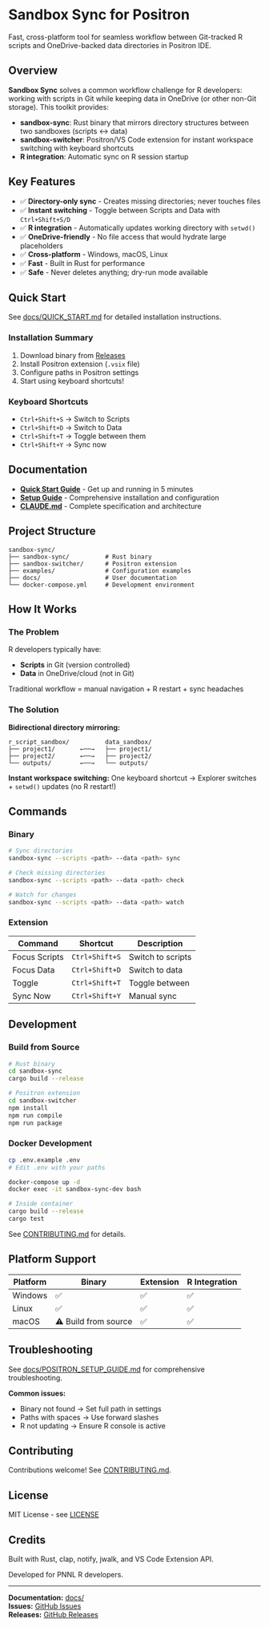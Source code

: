 # Sandbox Sync for Positron

Fast, cross-platform tool for seamless workflow between Git-tracked R scripts and OneDrive-backed data directories in Positron IDE.

## Overview

**Sandbox Sync** solves a common workflow challenge for R developers: working with scripts in Git while keeping data in OneDrive (or other non-Git storage). This toolkit provides:

- **sandbox-sync**: Rust binary that mirrors directory structures between two sandboxes (scripts ↔ data)
- **sandbox-switcher**: Positron/VS Code extension for instant workspace switching with keyboard shortcuts
- **R integration**: Automatic sync on R session startup

## Key Features

- ✅ **Directory-only sync** - Creates missing directories; never touches files
- ✅ **Instant switching** - Toggle between Scripts and Data with `Ctrl+Shift+S/D`
- ✅ **R integration** - Automatically updates working directory with `setwd()`
- ✅ **OneDrive-friendly** - No file access that would hydrate large placeholders
- ✅ **Cross-platform** - Windows, macOS, Linux
- ✅ **Fast** - Built in Rust for performance
- ✅ **Safe** - Never deletes anything; dry-run mode available

## Quick Start

See [docs/QUICK_START.md](docs/QUICK_START.md) for detailed installation instructions.

### Installation Summary

1. Download binary from [Releases](https://github.com/yourusername/sandbox-sync/releases)
2. Install Positron extension (`.vsix` file)
3. Configure paths in Positron settings
4. Start using keyboard shortcuts!

### Keyboard Shortcuts

- `Ctrl+Shift+S` → Switch to Scripts
- `Ctrl+Shift+D` → Switch to Data  
- `Ctrl+Shift+T` → Toggle between them
- `Ctrl+Shift+Y` → Sync now

## Documentation

- **[Quick Start Guide](docs/QUICK_START.md)** - Get up and running in 5 minutes
- **[Setup Guide](docs/POSITRON_SETUP_GUIDE.md)** - Comprehensive installation and configuration
- **[CLAUDE.md](CLAUDE.md)** - Complete specification and architecture

## Project Structure

```
sandbox-sync/
├── sandbox-sync/          # Rust binary
├── sandbox-switcher/      # Positron extension
├── examples/              # Configuration examples
├── docs/                  # User documentation
└── docker-compose.yml     # Development environment
```

## How It Works

### The Problem

R developers typically have:
- **Scripts** in Git (version controlled)
- **Data** in OneDrive/cloud (not in Git)

Traditional workflow = manual navigation + R restart + sync headaches

### The Solution

**Bidirectional directory mirroring:**
```
r_script_sandbox/          data_sandbox/
├── project1/       ←──→   ├── project1/
├── project2/       ←──→   ├── project2/
└── outputs/        ←──→   └── outputs/
```

**Instant workspace switching:**
One keyboard shortcut → Explorer switches + `setwd()` updates (no R restart!)

## Commands

### Binary

```bash
# Sync directories
sandbox-sync --scripts <path> --data <path> sync

# Check missing directories
sandbox-sync --scripts <path> --data <path> check

# Watch for changes
sandbox-sync --scripts <path> --data <path> watch
```

### Extension

| Command | Shortcut | Description |
|---------|----------|-------------|
| Focus Scripts | `Ctrl+Shift+S` | Switch to scripts |
| Focus Data | `Ctrl+Shift+D` | Switch to data |
| Toggle | `Ctrl+Shift+T` | Toggle between |
| Sync Now | `Ctrl+Shift+Y` | Manual sync |

## Development

### Build from Source

```bash
# Rust binary
cd sandbox-sync
cargo build --release

# Positron extension
cd sandbox-switcher
npm install
npm run compile
npm run package
```

### Docker Development

```bash
cp .env.example .env
# Edit .env with your paths

docker-compose up -d
docker exec -it sandbox-sync-dev bash

# Inside container
cargo build --release
cargo test
```

See [CONTRIBUTING.md](CONTRIBUTING.md) for details.

## Platform Support

| Platform | Binary | Extension | R Integration |
|----------|--------|-----------|---------------|
| Windows | ✅ | ✅ | ✅ |
| Linux | ✅ | ✅ | ✅ |
| macOS | ⚠️ Build from source | ✅ | ✅ |

## Troubleshooting

See [docs/POSITRON_SETUP_GUIDE.md](docs/POSITRON_SETUP_GUIDE.md) for comprehensive troubleshooting.

**Common issues:**
- Binary not found → Set full path in settings
- Paths with spaces → Use forward slashes
- R not updating → Ensure R console is active

## Contributing

Contributions welcome! See [CONTRIBUTING.md](CONTRIBUTING.md).

## License

MIT License - see [LICENSE](LICENSE)

## Credits

Built with Rust, clap, notify, jwalk, and VS Code Extension API.

Developed for PNNL R developers.

---

**Documentation:** [docs/](docs/)  
**Issues:** [GitHub Issues](https://github.com/yourusername/sandbox-sync/issues)  
**Releases:** [GitHub Releases](https://github.com/yourusername/sandbox-sync/releases)
